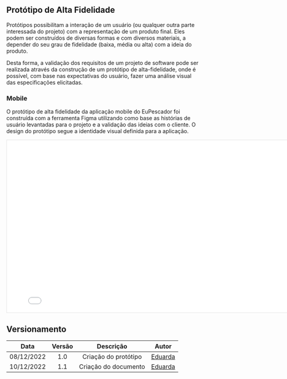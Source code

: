 ## Protótipo de Alta Fidelidade 

Protótipos possibilitam a interação de um usuário (ou qualquer outra parte interessada do projeto)
com a representação de um produto final. Eles podem ser construídos de diversas formas e com diversos materiais,
a depender do seu grau de fidelidade (baixa, média ou alta) com a ideia do produto.

Desta forma, a validação dos requisitos de um projeto de software pode ser realizada através da construção de um
protótipo de alta-fidelidade, onde é possível, com base nas expectativas do usuário, fazer uma análise visual das especificações elicitadas.

### Mobile

O protótipo de alta fidelidade da aplicação mobile do EuPescador foi construída com a ferramenta Figma utilizando como base as histórias de usuário
levantadas para o projeto e a validação das ideias com o cliente. O design do protótipo segue a identidade visual definida para a aplicação.

<iframe style="border: 1px solid rgba(0, 0, 0, 0.1);" width="800" height="450"
    src="[https://www.figma.com/embed?embed_host=share&url=https%3A%2F%2Fwww.figma.com%2Fproto%2FRNov14rsPdJjnHoiL4u0Em%2FMeu-Gov.br%3Fscaling%3Dscale-down%26node-id%3D2%253A2](https://www.figma.com/proto/Qt5E7A5TRoKOXZSPC5aGGC/EuPescadorMobile?node-id=1%3A2&scaling=scale-down&page-id=0%3A1&starting-point-node-id=1%3A2)"
    allowfullscreen></iframe>

## Versionamento

|    Data    | Versão |      Descrição       |                                                               Autor                                                               |
| :--------: | :----: | :------------------: | :-------------------------------------------------------------------------------------------------------------------------------: |
| 08/12/2022 |  1.0   | Criação do protótipo | [Eduarda](https://github.com/ServidioEC) |
| 10/12/2022 |  1.1   | Criação do documento | [Eduarda](https://github.com/ServidioEC) |

